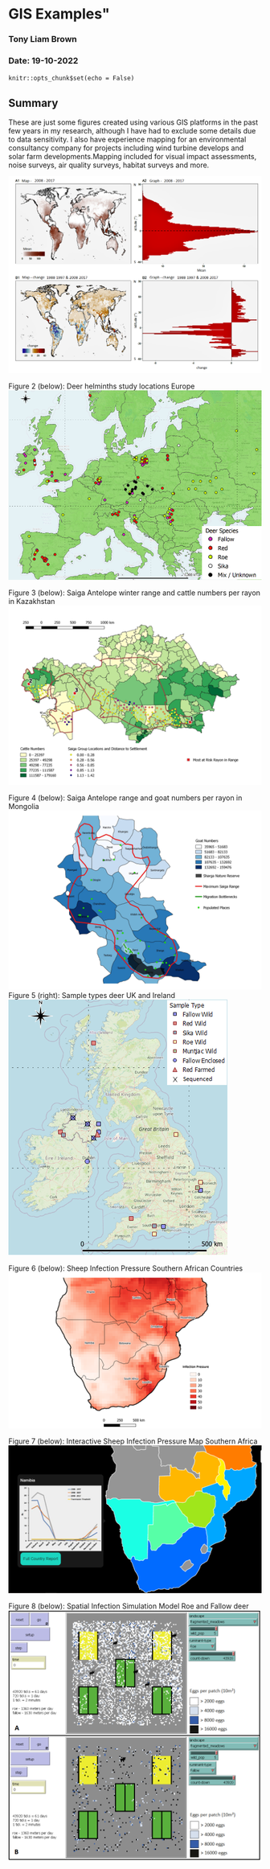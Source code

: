 
# GIS Examples"
### Tony Liam Brown
### Date: 19-10-2022

```{r setup, include=FALSE}
knitr::opts_chunk$set(echo = False)
```

## Summary

These are just some figures created using various GIS platforms in the past few years in my research, although I have had to exclude some details due to data sensitivity. I also have experience mapping for an environmental consultancy company for projects including wind turbine develops and solar farm developments.Mapping included for visual impact assessments, noise surveys, air quality surveys, habitat surveys and more.


!["Figure 1 (below): Global Infection Prevalence"](https://raw.githubusercontent.com/tonysdatamodels/tonys_gis_portfolio/main/docs/Global%20Infection%20Figure.png)

Figure 2 (below): Deer helminths study locations Europe
![](https://raw.githubusercontent.com/tonysdatamodels/tonys_gis_portfolio/main/docs/Deer%20Helminth%20Studies%20Europe.png)

Figure 3 (below): Saiga Antelope winter range and cattle numbers per rayon in Kazakhstan
![](https://raw.githubusercontent.com/tonysdatamodels/tonys_gis_portfolio/main/docs/Saiga%20Range%20and%20Livestock%20Numbers%20Kazakhstan.png)

Figure 4 (below): Saiga Antelope range and goat numbers per rayon in Mongolia
![](https://raw.githubusercontent.com/tonysdatamodels/tonys_gis_portfolio/main/docs/Saiga%20Range%20and%20Livestock%20Numbers%20Mongolia.png)
Figure 5 (right): Sample types deer UK and Ireland
![](https://raw.githubusercontent.com/tonysdatamodels/tonys_gis_portfolio/main/docs/Sample%20Types%20Deer%20UK%20Ireland.png)


Figure 6 (below): Sheep Infection Pressure Southern African Countries
![](https://raw.githubusercontent.com/tonysdatamodels/tonys_gis_portfolio/main/docs/Infection%20Pressure%20Southern%20Africa.png)


Figure 7 (below): Interactive Sheep Infection Pressure Map Southern Africa
![](https://raw.githubusercontent.com/tonysdatamodels/tonys_gis_portfolio/main/docs/Interactive%20Infection%20Map.png)


Figure 8 (below): Spatial Infection Simulation Model Roe and Fallow deer
![](https://raw.githubusercontent.com/tonysdatamodels/tonys_gis_portfolio/main/docs/Spatial%20Simulation%20Model.png)

